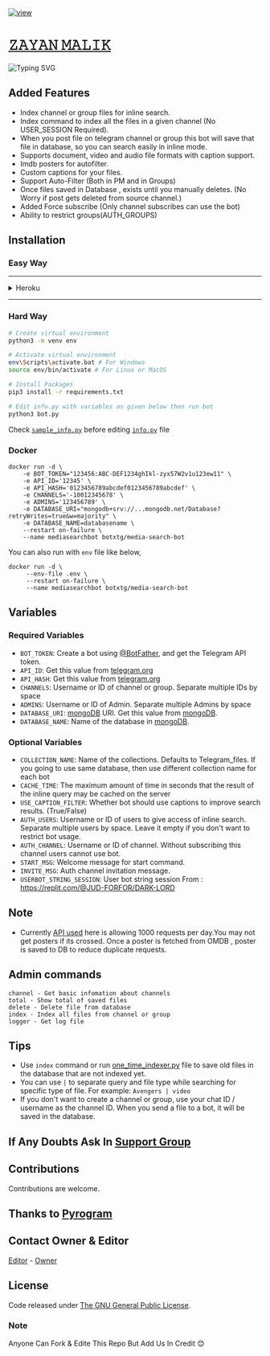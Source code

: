 <a href="https://en.wikipedia.org/wiki/Pikachu">
  <img src="https://www.linkpicture.com/q/5bd133a93c3e2-wallpaper-preview-removebg-preview-1.png" alt="view">    
   


# [𝚉𝙰𝚈𝙰𝙽 𝙼𝙰𝙻𝙸𝙺](http://telegram.me/PC_autofilterBot)
  
  ![Typing SVG](https://readme-typing-svg.herokuapp.com/?lines=Adv+Auto+Filter+bot+V2;Click+Deploy+to+Heroku+Button;By+Mickey)

## Added Features
* Index channel or group files for inline search.
* Index command to index all the files in a given channel (No USER_SESSION Required).
* When you post file on telegram channel or group this bot will save that file in database, so you can search easily in inline mode.
* Supports document, video and audio file formats with caption support.
* Imdb posters for autofilter.
* Custom captions for your files.
* Support Auto-Filter (Both in PM and in Groups)
* Once files saved in Database , exists until you manually deletes. (No Worry if post gets deleted from source channel.)
* Added Force subscribe (Only channel subscribes can use the bot)
* Ability to restrict groups(AUTH_GROUPS)
  
## Installation

 ### Easy Way
-------------------
<html>
<body>

<details close>
  <summary>Heroku</summary>
  <p><p><a href="https://heroku.com/deploy?template=https://github.com/Judson-web/Zayan-Malik-V2"><img src="https://img.shields.io/badge/Deploy%20Pikachu%20To%20Heroku-blueviolet?style=for-the-badge&logo=heroku" width="300""/></a></p></p>
</details>

</body>
</html>

--------------------
  
### Hard Way
```bash
# Create virtual environment
python3 -m venv env

# Activate virtual environment
env\Scripts\activate.bat # For Windows
source env/bin/activate # For Linux or MacOS

# Install Packages
pip3 install -r requirements.txt

# Edit info.py with variables as given below then run bot
python3 bot.py
```
Check [`sample_info.py`](sample_info.py) before editing [`info.py`](info.py) file

### Docker
```
docker run -d \
    -e BOT_TOKEN="123456:ABC-DEF1234ghIkl-zyx57W2v1u123ew11" \
    -e API_ID='12345' \
    -e API_HASH='0123456789abcdef0123456789abcdef' \
    -e CHANNELS='-10012345678' \
    -e ADMINS='123456789' \
    -e DATABASE_URI="mongodb+srv://...mongodb.net/Database?retryWrites=true&w=majority" \
    -e DATABASE_NAME=databasename \
    --restart on-failure \
    --name mediasearchbot botxtg/media-search-bot
```
You can also run with `env` file like below,
```
docker run -d \ 
     --env-file .env \
     --restart on-failure \
     --name mediasearchbot botxtg/media-search-bot
```

## Variables
### Required Variables
* `BOT_TOKEN`: Create a bot using [@BotFather](https://telegram.dog/BotFather), and get the Telegram API token.
* `API_ID`: Get this value from [telegram.org](https://my.telegram.org/apps)
* `API_HASH`: Get this value from [telegram.org](https://my.telegram.org/apps)
* `CHANNELS`: Username or ID of channel or group. Separate multiple IDs by space
* `ADMINS`: Username or ID of Admin. Separate multiple Admins by space
* `DATABASE_URI`: [mongoDB](https://www.mongodb.com) URI. Get this value from [mongoDB](https://www.mongodb.com).
* `DATABASE_NAME`: Name of the database in [mongoDB](https://www.mongodb.com). 

### Optional Variables
* `COLLECTION_NAME`: Name of the collections. Defaults to Telegram_files. If you going to use same database, then use different collection name for each bot
* `CACHE_TIME`: The maximum amount of time in seconds that the result of the inline query may be cached on the server
* `USE_CAPTION_FILTER`: Whether bot should use captions to improve search results. (True/False)
* `AUTH_USERS`: Username or ID of users to give access of inline search. Separate multiple users by space. Leave it empty if you don't want to restrict bot usage.
* `AUTH_CHANNEL`: Username or ID of channel. Without subscribing this channel users cannot use bot.
* `START_MSG`: Welcome message for start command.
* `INVITE_MSG`: Auth channel invitation message.
* `USERBOT_STRING_SESSION`: User bot string session From : https://replit.com/@JUD-FORFOR/DARK-LORD
    
## Note
* Currently [API used](http://www.omdbapi.com) here is allowing 1000 requests per day.You may not get posters if its crossed. 
Once a poster is fetched from OMDB , poster is saved to DB to reduce duplicate requests.
    
## Admin commands
```
channel - Get basic infomation about channels
total - Show total of saved files
delete - Delete file from database
index - Index all files from channel or group
logger - Get log file
```

## Tips
* Use `index` command or run [one_time_indexer.py](one_time_indexer.py) file to save old files in the database that are not indexed yet.
* You can use `|` to separate query and file type while searching for specific type of file. For example: `Avengers | video`
* If you don't want to create a channel or group, use your chat ID / username as the channel ID. When you send a file to a bot, it will be saved in the database.
    
## If Any Doubts Ask In [Support Group](telegram.me/STMbOTsUPPORTgROUP)

## Contributions
Contributions are welcome.

## Thanks to [Pyrogram](https://github.com/pyrogram/pyrogram)

## Contact Owner & Editor
[Editor](https://t.me/VAMPIRE_KING_NO_1) - [Owner](https://t.me/Peace_fighter_No1)

## License
Code released under [The GNU General Public License](LICENSE).
    
### Note
    
 Anyone Can Fork & Edite This Repo But Add Us In Credit 😊
